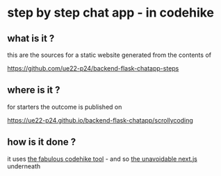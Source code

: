 # step by step chat app - in codehike

## what is it ?

this are the sources for a static website generated from the contents of

https://github.com/ue22-p24/backend-flask-chatapp-steps

## where is it ?

for starters the outcome is published on

https://ue22-p24.github.io/backend-flask-chatapp/scrollycoding

## how is it done ?

it uses [the fabulous codehike tool](https://codehike.org/) - and so [the unavoidable next.js](nextjs.org) underneath
